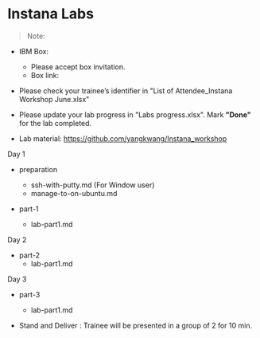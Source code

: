 # Instana Labs

> Note:
  - IBM Box:
    - Please accept box invitation.
    - Box link: 

  - Please check your trainee’s identifier in "List of Attendee_Instana Workshop June.xlsx"

  - Please update your lab progress in "Labs progress.xlsx". Mark **"Done"** for the lab completed.

  - Lab material: https://github.com/yangkwang/Instana_workshop



Day 1
- preparation
  - ssh-with-putty.md (For Window user)
  - manage-to-on-ubuntu.md

- part-1 
  - lab-part1.md

Day 2
- part-2
  - lab-part1.md

Day 3
- part-3
  - lab-part1.md

- Stand and Deliver : Trainee will be presented in a group of 2 for 10 min. 



